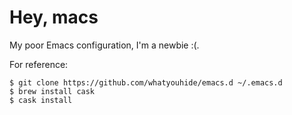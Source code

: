# Hey, macs

My poor Emacs configuration, I'm a newbie :(.

For reference:

```
$ git clone https://github.com/whatyouhide/emacs.d ~/.emacs.d
$ brew install cask
$ cask install
```
